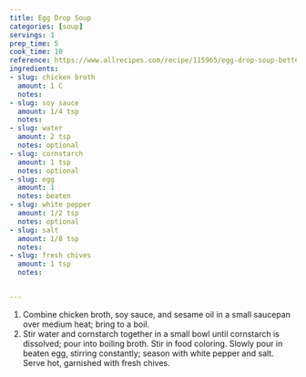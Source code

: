 ```yaml
---
title: Egg Drop Soup
categories: [soup]
servings: 1
prep_time: 5
cook_time: 10
reference: https://www.allrecipes.com/recipe/115965/egg-drop-soup-better-than-restaurant-quality/
ingredients:
- slug: chicken broth
  amount: 1 C
  notes:
- slug: soy sauce
  amount: 1/4 tsp
  notes:
- slug: water
  amount: 2 tsp
  notes: optional
- slug: cornstarch
  amount: 1 tsp
  notes: optional
- slug: egg
  amount: 1
  notes: beaten
- slug: white pepper
  amount: 1/2 tsp
  notes: optional
- slug: salt
  amount: 1/8 tsp
  notes:
- slug: fresh chives
  amount: 1 tsp
  notes:


---
```


1. Combine chicken broth, soy sauce, and sesame oil in a small saucepan over medium heat; bring to a boil.
2. Stir water and cornstarch together in a small bowl until cornstarch is dissolved; pour into boiling broth. Stir in food coloring. Slowly pour in beaten egg, stirring constantly; season with white pepper and salt. Serve hot, garnished with fresh chives.
